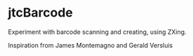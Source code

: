 # jtcBarcode
Experiment with barcode scanning and creating, using ZXing.

Inspiration from James Montemagno and Gerald Versluis
